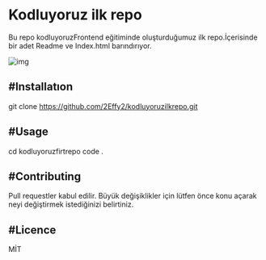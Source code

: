 # Kodluyoruz ilk repo
Bu repo kodluyoruzFrontend eğitiminde oluşturduğumuz ilk repo.İçerisinde bir adet Readme ve Index.html barındırıyor.


![img](https://user-images.githubusercontent.com/120778546/218265695-a6dde179-2a76-45ce-8c88-9b96b7cb573b.png)

#Installatıon
--------------------------------------------------------------------------------------------
git clone https://github.com/2Effy2/kodluyoruzilkrepo.git


#Usage
-------------------------------------------------------------------------------------------
cd kodluyoruzfirtrepo
code .

#Contributing
-------------------------------------------------------------------------------------------
Pull requestler kabul edilir. Büyük değişiklikler için lütfen önce konu açarak neyi değiştirmek istediğinizi belirtiniz.

#Licence
------------------------------------------------------------------------------------------
MİT



